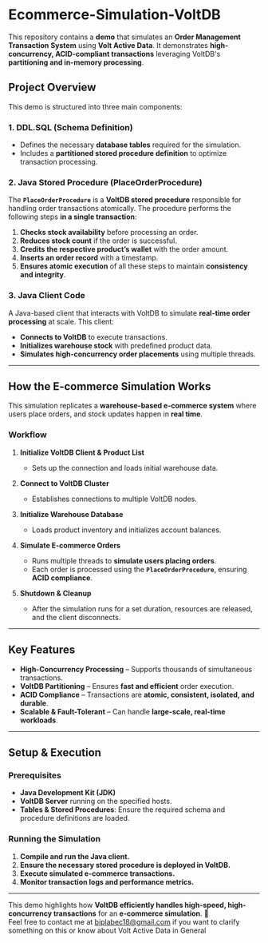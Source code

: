 # Ecommerce-Simulation-VoltDB

This repository contains a **demo** that simulates an **Order Management Transaction System** using **Volt Active Data**. It demonstrates **high-concurrency, ACID-compliant transactions** leveraging VoltDB's **partitioning and in-memory processing**.

## **Project Overview**
This demo is structured into three main components:

### **1. DDL.SQL (Schema Definition)**
- Defines the necessary **database tables** required for the simulation.
- Includes a **partitioned stored procedure definition** to optimize transaction processing.

### **2. Java Stored Procedure (PlaceOrderProcedure)**
The **`PlaceOrderProcedure`** is a **VoltDB stored procedure** responsible for handling order transactions atomically. The procedure performs the following steps **in a single transaction**:
1. **Checks stock availability** before processing an order.
2. **Reduces stock count** if the order is successful.
3. **Credits the respective product’s wallet** with the order amount.
4. **Inserts an order record** with a timestamp.
5. **Ensures atomic execution** of all these steps to maintain **consistency and integrity**.

### **3. Java Client Code**
A Java-based client that interacts with VoltDB to simulate **real-time order processing** at scale. This client:
- **Connects to VoltDB** to execute transactions.
- **Initializes warehouse stock** with predefined product data.
- **Simulates high-concurrency order placements** using multiple threads.

---

## **How the E-commerce Simulation Works**
This simulation replicates a **warehouse-based e-commerce system** where users place orders, and stock updates happen in **real time**. 

### **Workflow**
1. **Initialize VoltDB Client & Product List**
   - Sets up the connection and loads initial warehouse data.
   
2. **Connect to VoltDB Cluster**
   - Establishes connections to multiple VoltDB nodes.

3. **Initialize Warehouse Database**
   - Loads product inventory and initializes account balances.

4. **Simulate E-commerce Orders**
   - Runs multiple threads to **simulate users placing orders**.
   - Each order is processed using the **`PlaceOrderProcedure`**, ensuring **ACID compliance**.

5. **Shutdown & Cleanup**
   - After the simulation runs for a set duration, resources are released, and the client disconnects.

---

## **Key Features**
- **High-Concurrency Processing** – Supports thousands of simultaneous transactions.
- **VoltDB Partitioning** – Ensures **fast and efficient** order execution.
- **ACID Compliance** – Transactions are **atomic, consistent, isolated, and durable**.
- **Scalable & Fault-Tolerant** – Can handle **large-scale, real-time workloads**.

---

## **Setup & Execution**
### **Prerequisites**
- **Java Development Kit (JDK)**
- **VoltDB Server** running on the specified hosts.
- **Tables & Stored Procedures**: Ensure the required schema and procedure definitions are loaded.

### **Running the Simulation**
1. **Compile and run the Java client.**
2. **Ensure the necessary stored procedure is deployed in VoltDB.**
3. **Execute simulated e-commerce transactions.**
4. **Monitor transaction logs and performance metrics.**

---

This demo highlights how **VoltDB efficiently handles high-speed, high-concurrency transactions** for an **e-commerce simulation**. 🚀  
Feel free to contact me at biplabec18@gmail.com if you want to clarify something on this or know about Volt Active Data in General
